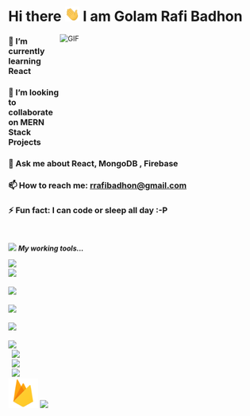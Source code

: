 <h1> Hi there <img src="https://raw.githubusercontent.com/ABSphreak/ABSphreak/master/gifs/Hi.gif" width="30px"> I am Golam Rafi Badhon </h1>


<a target="_blank">
  <img align="right" height="250" width="400" alt="GIF" src="https://s3.gifyu.com/images/image.gif">
</a>

### 🌱 I’m currently learning React
### 👯 I’m looking to collaborate on MERN Stack Projects
### 💬 Ask me about React, MongoDB , Firebase
### 📫 How to reach me: rrafibadhon@gmail.com
### ⚡ Fun fact: I can code or sleep all day :-P
<br/><br/>
<img src="https://media.giphy.com/media/iY8CRBdQXODJSCERIr/giphy.gif" width="30px">&nbsp;***My working tools...***
<p align="left">
  
  <code><img width="60" src="https://github.com/uannabi/-/blob/master/resource/git.svg"></code>
  <code> <img width="60" src="https://www.vectorlogo.zone/logos/w3_html5/w3_html5-ar21.svg"> </code>
  <code> <img width="60" src="https://www.vectorlogo.zone/logos/heroku/heroku-ar21.svg"> </code>
  <code> <img width="60" src="https://www.vectorlogo.zone/logos/reactjs/reactjs-ar21.svg"> </code>
  <code> <img width="60" src="https://www.vectorlogo.zone/logos/javascript/javascript-ar21.svg"> </code>
  <code> <img width="60" src="https://www.vectorlogo.zone/logos/netlifyapp_watercss/netlifyapp_watercss-ar21.svg"> </code>
  <code> <img width="60" src="https://i.ibb.co/Xxh9jKn/image.png"> </code>
  <code> <img width="60" src="https://i.ibb.co/QFhyd5B/image.png"> </code>
  <code> <img width="60" src="https://i.ibb.co/qDrcwHd/image.png"> </code>
  <code><img width="60" src="https://raw.githubusercontent.com/github/explore/80688e429a7d4ef2fca1e82350fe8e3517d3494d/topics/firebase/firebase.png"></code>
  <code><img width="60" src="https://encrypted-tbn0.gstatic.com/images?q=tbn:ANd9GcRT1PKsfJXnxOqnTRiIZ8VcdJDYBXD-qZnnpw&usqp=CAU"></code>
